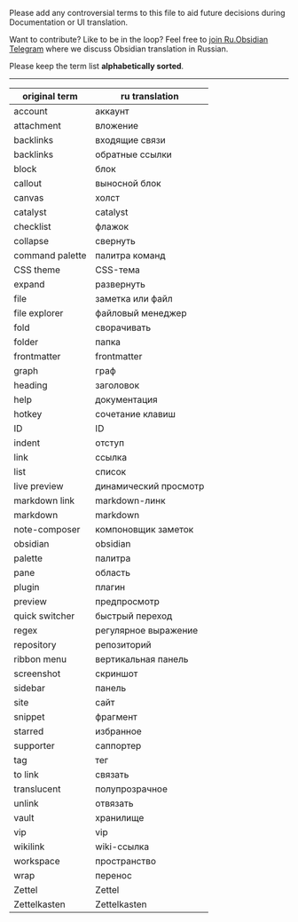 Please add any controversial terms to this file to aid future decisions during Documentation or UI translation.


Want to contribute? Like to be in the loop? Feel free to  [join Ru.Obsidian Telegram](https://t.me/joinchat/FwbKzhpDF5ahXaFJWLfOOg) where we discuss Obsidian translation in Russian.


Please keep the term list **alphabetically sorted**.

---

|original term|ru translation|
|-|-|
account|аккаунт
attachment|вложение
backlinks|входящие связи
backlinks|обратные ссылки
block|блок
callout|выносной блок
canvas|холст
catalyst|catalyst
checklist|флажок
collapse|свернуть
command palette|палитра команд
CSS theme|CSS-тема
expand|развернуть
file|заметка или файл
file explorer|файловый менеджер
fold|сворачивать
folder|папка
frontmatter|frontmatter
graph|граф
heading|заголовок
help|документация
hotkey|сочетание клавиш
ID|ID
indent|отступ
link|ссылка
list|список
live preview|динамический просмотр
markdown link|markdown-линк
markdown|markdown
note-composer|компоновщик заметок
obsidian|obsidian
palette|палитра
pane|область
plugin|плагин
preview|предпросмотр
quick switcher|быстрый переход
regex|регулярное выражение
repository|репозиторий
ribbon menu|вертикальная панель
screenshot|скриншот
sidebar|панель
site|сайт
snippet | фрагмент
starred|избранное
supporter|саппортер
tag|тег
to link|связать
translucent|полупрозрачное
unlink|отвязать
vault|хранилище
vip|vip
wikilink|wiki-ссылка
workspace|пространство
wrap|перенос
Zettel|Zettel
Zettelkasten|Zettelkasten

